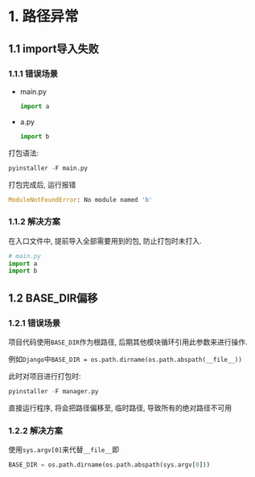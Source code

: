 # 1. 路径异常

## 1.1 import导入失败

### 1.1.1 错误场景

* main.py

  ```python
  import a
  ```

* a.py

  ```python
  import b
  ```

打包语法:

```python
pyinstaller -F main.py
```

打包完成后, 运行报错

```python
ModuleNotFoundError: No module named 'b'
```

### 1.1.2 解决方案

在入口文件中, 提前导入全部需要用到的包, 防止打包时未打入.

```python
# main.py
import a
import b
```

## 1.2 BASE_DIR偏移

### 1.2.1 错误场景

项目代码使用`BASE_DIR`作为根路径, 后期其他模块循环引用此参数来进行操作.

例如`Django`中`BASE_DIR = os.path.dirname(os.path.abspath(__file__))`

此时对项目进行打包时:

```python
pyinstaller -F manager.py
```

直接运行程序, 将会把路径偏移至, 临时路径, 导致所有的绝对路径不可用

### 1.2.2 解决方案

使用`sys.argv[0]`来代替`__file__`即

```python
BASE_DIR = os.path.dirname(os.path.abspath(sys.argv[0]))
```





